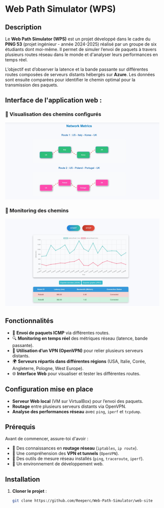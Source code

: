 # Web Path Simulator (WPS)

## Description

Le **Web Path Simulator (WPS)** est un projet développé dans le cadre du **PING 53** (projet ingénieur - année 2024-2025) réalisé par un groupe de six étudiants dont moi-même. Il permet de simuler l’envoi de paquets à travers plusieurs routes réseau dans le monde et d'analyser leurs performances en temps réel.

L’objectif est d’observer la latence et la bande passante sur différentes routes composées de serveurs distants hébergés sur **Azure**. Les données sont ensuite comparées pour identifier le chemin optimal pour la transmission des paquets.

## Interface de l'application web :

### 🔹 Visualisation des chemins configurés

![Visualisation des chemins](img/interface_web_routes.jpg)

### 🔹 Monitoring des chemins

![Monitoring des chemins](img/interface_web_monitoring.jpg)

## Fonctionnalités

- 📡 **Envoi de paquets ICMP** via différentes routes.
- 🔍 **Monitoring en temps réel** des métriques réseau (latence, bande passante).
- 🔗 **Utilisation d’un VPN (OpenVPN)** pour relier plusieurs serveurs distants.
- 🌍 **Serveurs répartis dans différentes régions** (USA, Italie, Corée, Angleterre, Pologne, West Europe).
- 🌐 **Interface Web** pour visualiser et tester les différentes routes.

## Configuration mise en place

- **Serveur Web local** (VM sur VirtualBox) pour l’envoi des paquets.
- **Routage** entre plusieurs serveurs distants via OpenVPN.
- **Analyse des performances réseau** avec `ping`, `iperf` et `tcpdump`.

## Prérequis

Avant de commencer, assure-toi d'avoir :

- 🔹 Des connaissances en **routage réseau** (`iptables`, `ip route`).
- 🔹 Une compréhension des **VPN et tunnels** (`OpenVPN`).
- 🔹 Des outils de mesure réseau installés (`ping`, `traceroute`, `iperf`).
- 🔹 Un environnement de développement web.

## Installation

1. **Cloner le projet** :

   ```sh
   git clone https://github.com/Reeperc/Web-Path-Simulator/web-site

   ```

<!-- ## 🚀 Contributeurs

<table>
  <tr>
    <td align="center"><a href="https://github.com/Reeperc"><img src="https://github.com/Reeperc.png" width="100px;" alt=""/><br /><sub><b>@Reeperc</b></sub></a></td>
    <td align="center"><a href="https://github.com/pseudo1"><img src="https://github.com/pseudo1.png" width="100px;" alt=""/><br /><sub><b>@pseudo1</b></sub></a></td>
    <td align="center"><a href="https://github.com/pseudo2"><img src="https://github.com/pseudo2.png" width="100px;" alt=""/><br /><sub><b>@pseudo2</b></sub></a></td>
    <td align="center"><a href="https://github.com/pseudo3"><img src="https://github.com/pseudo3.png" width="100px;" alt=""/><br /><sub><b>@pseudo3</b></sub></a></td>
  </tr>
</table> -->

